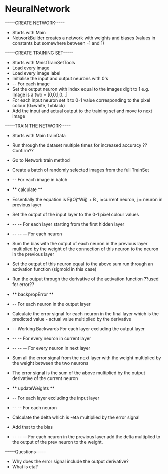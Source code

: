 # NeuralNetwork

-----CREATE NETWORK-----
* Starts with Main
* NetworkBuilder creates a network with weights and biases (values in constants but somewhere between -1 and 1)

-----CREATE TRAINING SET-----
* Starts with MnistTrainSetTools
* Load every image
* Load every image label
* Initialise the input and output neurons with 0's
* -- For each image
* Set the output neuron with index equal to the images digit to 1 e.g. Image is a two = [0,0,1,0...]
* For each input neuron set it to 0-1 value corresponding to the pixel colour (0=white, 1=black)
* Add the input and actual output to the training set and move to next image

-----TRAIN THE NETWORK-----
* Starts with Main trainData
* Run through the dataset multiple times for increased accuracy ??Confirm??
* Go to Network train method
* Create a batch of randomly selected images from the full TrainSet

* -- For each image in batch
* ** calculate **
* Essentially the equation is Ej(Oj*Wij) + B , i=current neuron, j = neuron in previous layer
* Set the output of the input layer to the 0-1 pixel colour values
* -- -- For each layer starting from the first hidden layer
* -- --  -- For each neuron
* Sum the bias with the output of each neuron in the previous layer multiplied by the weight of the connection of this neuron to the neuron in the previous layer
* Set the output of this neuron equal to the above sum run through an activation function (sigmoid in this case)
* Run the output through the derivative of the activation function ??used for error??
* ** backpropError **
* -- For each neuron in the output layer
* Calculate the error signal for each neuron in the final layer which is the predicted value - actual value multiplied by the derivative
* -- Working Backwards For each layer excluding the output layer
* -- -- For every neuron in current layer
* -- -- -- For every neuron in next layer
* Sum all the error signal from the next layer with the weight multiplied by the weight between the two neurons
* The error signal is the sum of the above multiplied by the output derivative of the current neuron
* ** updateWeights **
* -- For each layer excluding the input layer
* -- -- For each neuron
* Calculate the delta which is -eta multiplied by the error signal
* Add that to the bias
* -- -- -- For each neuron in the previous layer add the delta multiplied to the output of the prev neuron to the weight.

-----Questions-----
* Why does the error signal include the output derivative?
* What is eta?
